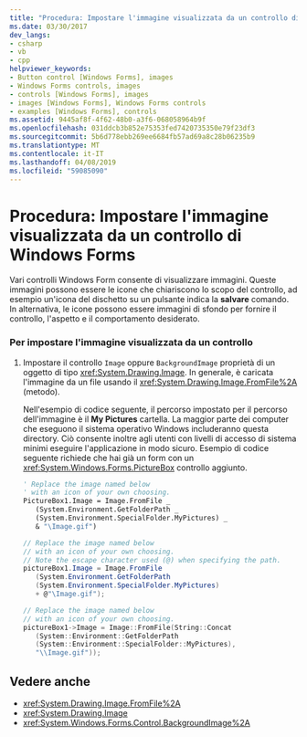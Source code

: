 ```yaml
---
title: "Procedura: Impostare l'immagine visualizzata da un controllo di Windows Forms"
ms.date: 03/30/2017
dev_langs:
- csharp
- vb
- cpp
helpviewer_keywords:
- Button control [Windows Forms], images
- Windows Forms controls, images
- controls [Windows Forms], images
- images [Windows Forms], Windows Forms controls
- examples [Windows Forms], controls
ms.assetid: 9445af8f-4f62-48b0-a3f6-068058964b9f
ms.openlocfilehash: 031ddcb3b852e75353fed7420735350e79f23df3
ms.sourcegitcommit: 5b6d778ebb269ee6684fb57ad69a8c28b06235b9
ms.translationtype: MT
ms.contentlocale: it-IT
ms.lasthandoff: 04/08/2019
ms.locfileid: "59085090"
---
```

# <a name="how-to-set-the-image-displayed-by-a-windows-forms-control"></a>Procedura: Impostare l'immagine visualizzata da un controllo di Windows Forms
Vari controlli Windows Form consente di visualizzare immagini. Queste immagini possono essere le icone che chiariscono lo scopo del controllo, ad esempio un'icona del dischetto su un pulsante indica la **salvare** comando. In alternativa, le icone possono essere immagini di sfondo per fornire il controllo, l'aspetto e il comportamento desiderato.  
  
### <a name="to-set-the-image-displayed-by-a-control"></a>Per impostare l'immagine visualizzata da un controllo  
  
1.  Impostare il controllo `Image` oppure `BackgroundImage` proprietà di un oggetto di tipo <xref:System.Drawing.Image>. In generale, è caricata l'immagine da un file usando il <xref:System.Drawing.Image.FromFile%2A> (metodo).  
  
     Nell'esempio di codice seguente, il percorso impostato per il percorso dell'immagine è il **My Pictures** cartella. La maggior parte dei computer che eseguono il sistema operativo Windows includeranno questa directory. Ciò consente inoltre agli utenti con livelli di accesso di sistema minimi eseguire l'applicazione in modo sicuro. Esempio di codice seguente richiede che hai già un form con un <xref:System.Windows.Forms.PictureBox> controllo aggiunto.  
  
    ```vb  
    ' Replace the image named below  
    ' with an icon of your own choosing.  
    PictureBox1.Image = Image.FromFile _  
       (System.Environment.GetFolderPath _  
       (System.Environment.SpecialFolder.MyPictures) _  
       & "\Image.gif")  
    ```  
  
    ```csharp  
    // Replace the image named below  
    // with an icon of your own choosing.  
    // Note the escape character used (@) when specifying the path.  
    pictureBox1.Image = Image.FromFile  
       (System.Environment.GetFolderPath  
       (System.Environment.SpecialFolder.MyPictures)  
       + @"\Image.gif");  
    ```  
  
    ```cpp  
    // Replace the image named below  
    // with an icon of your own choosing.  
    pictureBox1->Image = Image::FromFile(String::Concat  
       (System::Environment::GetFolderPath  
       (System::Environment::SpecialFolder::MyPictures),  
       "\\Image.gif"));  
    ```  
  
## <a name="see-also"></a>Vedere anche

- <xref:System.Drawing.Image.FromFile%2A>
- <xref:System.Drawing.Image>
- <xref:System.Windows.Forms.Control.BackgroundImage%2A>
